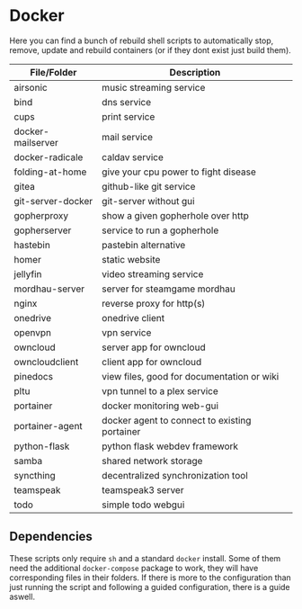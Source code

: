 # Docker
Here you can find a bunch of rebuild shell scripts to automatically stop, remove, update and rebuild containers (or if they dont exist just build them).

| File/Folder       | Description                                     |
| ----------------- | ----------------------------------------------- |
| airsonic          | music streaming service                         |
| bind              | dns service                                     |
| cups              | print service                                   |
| docker-mailserver | mail service                                    |
| docker-radicale   | caldav service                                  |
| folding-at-home   | give your cpu power to fight disease            |
| gitea             | github-like git service                         |
| git-server-docker | git-server without gui                          |
| gopherproxy       | show a given gopherhole over http               |
| gopherserver      | service to run a gopherhole                     |
| hastebin          | pastebin alternative                            |
| homer             | static website                                  |
| jellyfin          | video streaming service                         |
| mordhau-server    | server for steamgame mordhau                    |
| nginx             | reverse proxy for http(s)                       |
| onedrive          | onedrive client                                 |
| openvpn           | vpn service                                     |
| owncloud          | server app for owncloud                         |
| owncloudclient    | client app for owncloud                         |
| pinedocs          | view files, good for documentation or wiki      |
| pltu              | vpn tunnel to a plex service                    |
| portainer         | docker monitoring web-gui                       |
| portainer-agent   | docker agent to connect to existing portainer   |
| python-flask      | python flask webdev framework                   |
| samba             | shared network storage                          |
| syncthing         | decentralized synchronization tool              |
| teamspeak         | teamspeak3 server                               |
| todo              | simple todo webgui                              |

## Dependencies
These scripts only require ```sh``` and a standard ```docker``` install.
Some of them need the additional ```docker-compose``` package to work, they will have corresponding files in their folders.
If there is more to the configuration than just running the script and following a guided configuration, there is a guide aswell.
